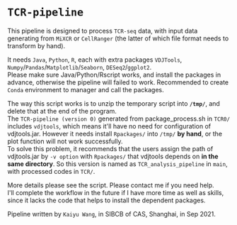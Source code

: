 # `TCR-pipeline`
This pipeline is designed to process `TCR-seq` data, with input data generating from `MiXCR` or `CellRanger` (the latter of which file format needs to transform by hand).

It needs `Java`, `Python`, `R`, each with extra packages `VDJTools`, `Numpy`/`Pandas`/`Matplotlib`/`Seaborn`, `DESeq2`/`ggplot2`.   
Please make sure Java/Python/Rscript works, and install the packages in advance, otherwise the pipeline will failed to work. Recommended to create `Conda` environment to manager and call the packages.

The way this script works is to unzip the temporary script into __`/tmp/`__, and delete that at the end of the program.  
The `TCR-pipeline (version 0)` generated from package_process.sh in `TCR0/` includes `vdjtools`, which means it'll have no need for configuration of vdjtools.jar. However it needs install `Rpackages/` into `/tmp/` __by hand__, or the plot function will not work successfully.  
To solve this problem, it recommends that the users assign the path of vdjtools.jar by `-v option` with `Rpackages/` that vdjtools depends on __in the same directory__. So this version is named as `TCR_analysis_pipeline` in `main`, with processed codes in `TCR/`.   

More details please see the script. Please contact me if you need help.   
I'll complete the workflow in the future if I have more time as well as skills, since it lacks the code that helps to install the dependent packages.

Pipeline written by `Kaiyu Wang`, in SIBCB of CAS, Shanghai, in Sep 2021.
